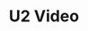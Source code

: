 ---
ee_id: '50'
site: '1'
type: '2'
long_id: 2009-031 U2 Video
url: 2009-031-u2-video
year: '2009'
medium: Youtube video
commission:
add_credit:
dims:
pitch: "<p>​A home made video for U2, posted on the social network Youtube.</p>"
ps:
live_url: http://www.youtube.com/watch?v=PHDMmDgPrt8
related:
title: U2 Video
youtube:
imgs: "{filedir_1}U2-video-2009-031-still-1-database-ih.jpg"
subheading:
year2: '2009'
download:
add_credits:
related_code:
! '':
layout: things-i-made
---